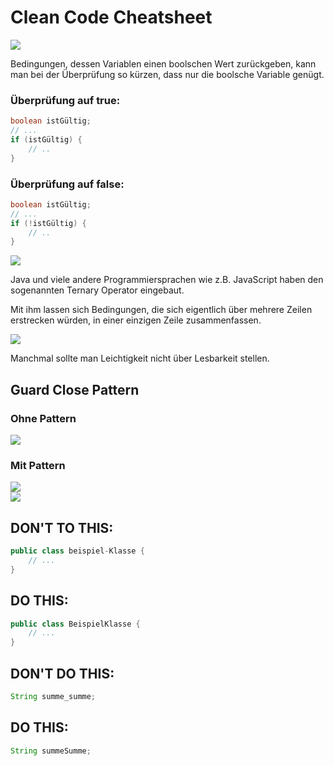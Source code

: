 # Clean Code Cheatsheet

<img src="./img/boolean_meme.jpg" />

Bedingungen, dessen Variablen einen boolschen Wert zurückgeben, kann man bei der Überprüfung so kürzen, dass nur die boolsche Variable genügt.

### Überprüfung auf true: 
```java
boolean istGültig;
// ...
if (istGültig) {
    // ..
}
```

### Überprüfung auf false: 
```java
boolean istGültig;
// ...
if (!istGültig) {
    // ..
}
```

<img src="./img/ternary_operator.png" />

Java und viele andere Programmiersprachen wie z.B. JavaScript haben den sogenannten Ternary Operator eingebaut.

Mit ihm lassen sich Bedingungen, die sich eigentlich über mehrere Zeilen erstrecken würden, in einer einzigen Zeile zusammenfassen.

<img src="./img/nested_if.webp" />

Manchmal sollte man Leichtigkeit nicht über Lesbarkeit stellen.

## Guard Close Pattern

### Ohne Pattern
<img src="./img/nested.png" />

### Mit Pattern
<img src="./img/clean.png" />

<br />
<img src="./img/consistent_variable_naming.png" />

## DON'T TO THIS:
```java
public class beispiel-Klasse {
    // ...
}
```
## DO THIS:
```java
public class BeispielKlasse {
    // ...
}
```

## DON'T DO THIS:
```java
String summe_summe;
```
## DO THIS:
```java
String summeSumme;
```